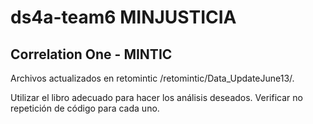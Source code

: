 # ds4a-team6 MINJUSTICIA
## Correlation One - MINTIC

Archivos actualizados en retomintic /retomintic/Data_UpdateJune13/.  

Utilizar el libro adecuado para hacer los análisis deseados. Verificar no repetición de código para cada uno.  
